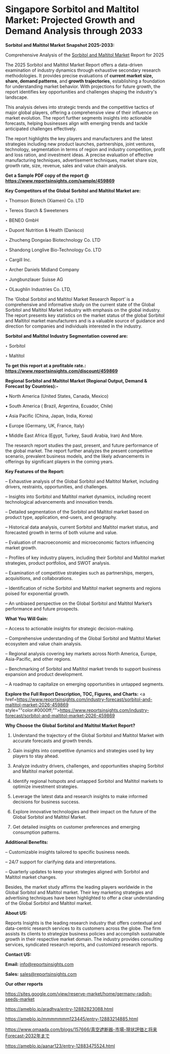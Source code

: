 # Singapore Sorbitol and Maltitol Market: Projected Growth and Demand Analysis through 2033

<strong>Sorbitol and Maltitol Market Snapshot 2025-2033:</strong>

Comprehensive Analysis of the <a href=https://www.reportsinsights.com/sample/459869>Sorbitol and Maltitol Market</a> Report for 2025

The 2025 Sorbitol and Maltitol Market Report offers a data-driven examination of industry dynamics through exhaustive secondary research methodologies. It provides precise evaluations of <strong>current market size, share, demand patterns</strong>, and <strong>growth trajectories</strong>, establishing a foundation for understanding market behavior. With projections for future growth, the report identifies key opportunities and challenges shaping the industry's landscape.

This analysis delves into strategic trends and the competitive tactics of major global players, offering a comprehensive view of their influence on market evolution. The report further segments insights into actionable forecasts, helping businesses align with emerging trends and tackle anticipated challenges effectively.

The report highlights the key players and manufacturers and the latest strategies including new product launches, partnerships, joint ventures, technology, segmentation in terms of region and industry competition, profit and loss ration, and investment ideas. A precise evaluation of effective manufacturing techniques, advertisement techniques, market share size, growth rate, size, revenue, sales and value chain analysis.

<strong>Get a Sample PDF copy of the report @ <a href=https://www.reportsinsights.com/sample/459869 style=color:#0000ff;>https://www.reportsinsights.com/sample/459869</a></strong>

<strong>Key Competitors of the Global Sorbitol and Maltitol Market are:</strong>

‣ Thomson Biotech (Xiamen) Co. LTD

‣ Tereos Starch & Sweeteners

‣ BENEO GmbH

‣ Dupont Nutrition & Health (Danisco)

‣ Zhucheng Dongxiao Biotechnology Co. LTD

‣ Shandong Longlive Bio-Technology Co. LTD

‣ Cargill Inc.

‣ Archer Daniels Midland Company

‣ Jungbunzlauer Suisse AG

‣ OLaughlin Industries Co. LTD,

The ‘Global Sorbitol and Maltitol Market Research Report’ is a comprehensive and informative study on the current state of the Global Sorbitol and Maltitol Market industry with emphasis on the global industry. The report presents key statistics on the market status of the global Sorbitol and Maltitol market manufacturers and is a valuable source of guidance and direction for companies and individuals interested in the industry.

<strong>Sorbitol and Maltitol Industry Segmentation covered are:</strong>

‣ Sorbitol

‣ Maltitol

<strong>To get this report at a profitable rate.: <a href=https://www.reportsinsights.com/discount/459869 style=color:#0000ff;>https://www.reportsinsights.com/discount/459869</a></strong>

<strong>Regional Sorbitol and Maltitol Market (Regional Output, Demand &amp; Forecast by Countries):-</strong>

• North America (United States, Canada, Mexico)

• South America ( Brazil, Argentina, Ecuador, Chile)

• Asia Pacific (China, Japan, India, Korea)

• Europe (Germany, UK, France, Italy)

• Middle East Africa (Egypt, Turkey, Saudi Arabia, Iran) And More.

The research report studies the past, present, and future performance of the global market. The report further analyzes the present competitive scenario, prevalent business models, and the likely advancements in offerings by significant players in the coming years.

<strong>Key Features of the Report:</strong>

– Exhaustive analysis of the Global Sorbitol and Maltitol Market, including drivers, restraints, opportunities, and challenges.

– Insights into Sorbitol and Maltitol market dynamics, including recent technological advancements and innovation trends.

– Detailed segmentation of the Sorbitol and Maltitol market based on product type, application, end-users, and geography.

– Historical data analysis, current Sorbitol and Maltitol market status, and forecasted growth in terms of both volume and value.

– Evaluation of macroeconomic and microeconomic factors influencing market growth.

– Profiles of key industry players, including their Sorbitol and Maltitol market strategies, product portfolios, and SWOT analysis.

– Examination of competitive strategies such as partnerships, mergers, acquisitions, and collaborations.

– Identification of niche Sorbitol and Maltitol market segments and regions poised for exponential growth.

– An unbiased perspective on the Global Sorbitol and Maltitol Market’s performance and future prospects.

<strong>What You Will Gain:</strong>

– Access to actionable insights for strategic decision-making.

– Comprehensive understanding of the Global Sorbitol and Maltitol Market ecosystem and value chain analysis.

– Regional analysis covering key markets across North America, Europe, Asia-Pacific, and other regions.

– Benchmarking of Sorbitol and Maltitol market trends to support business expansion and product development.

– A roadmap to capitalize on emerging opportunities in untapped segments.

<strong>Explore the Full Report Description, TOC, Figures, and Charts:</strong>
<a href=https://www.reportsinsights.com/industry-forecast/sorbitol-and-maltitol-market-2026-459869 style=""color:#0000ff;"">https://www.reportsinsights.com/industry-forecast/sorbitol-and-maltitol-market-2026-459869</a>

<strong>Why Choose the Global Sorbitol and Maltitol Market Report?</strong>

1. Understand the trajectory of the Global Sorbitol and Maltitol Market with accurate forecasts and growth trends.

2. Gain insights into competitive dynamics and strategies used by key players to stay ahead.

3. Analyze industry drivers, challenges, and opportunities shaping Sorbitol and Maltitol market potential.

4. Identify regional hotspots and untapped Sorbitol and Maltitol markets to optimize investment strategies.

5. Leverage the latest data and research insights to make informed decisions for business success.

6. Explore innovative technologies and their impact on the future of the Global Sorbitol and Maltitol Market.

7. Get detailed insights on customer preferences and emerging consumption patterns.

<strong>Additional Benefits:</strong>

– Customizable insights tailored to specific business needs.

– 24/7 support for clarifying data and interpretations.

– Quarterly updates to keep your strategies aligned with Sorbitol and Maltitol market changes.

Besides, the market study affirms the leading players worldwide in the Global Sorbitol and Maltitol market. Their key marketing strategies and advertising techniques have been highlighted to offer a clear understanding of the Global Sorbitol and Maltitol market.

<strong><strong>About US</strong>:</strong>

Reports Insights is the leading research industry that offers contextual and data-centric research services to its customers across the globe. The firm assists its clients to strategize business policies and accomplish sustainable growth in their respective market domain. The industry provides consulting services, syndicated research reports, and customized research reports.

<strong>Contact US:</strong>

<p class=><b>Email:</b> <a href=mailto:info@reportsinsights.com>info@reportsinsights.com</a></p>
<p class=><b>Sales:</b> <a href=mailto:sales@reportsinsights.com>sales@reportsinsights.com</a></p>

<strong>Our other reports</strong>

<a href=https://sites.google.com/view/reserve-market/home/germany-radish-seeds-market>https://sites.google.com/view/reserve-market/home/germany-radish-seeds-market</a>

<a href=https://ameblo.jp/aradhya/entry-12882823088.html>https://ameblo.jp/aradhya/entry-12882823088.html</a>

<a href=https://ameblo.jp/mmmmmmm123445/entry-12883214885.html>https://ameblo.jp/mmmmmmm123445/entry-12883214885.html</a>

<a href=https://www.omaada.com/blogs/157666/真空遮断器-市場-現状評価と将来Forecast-2032年まで>https://www.omaada.com/blogs/157666/真空遮断器-市場-現状評価と将来Forecast-2032年まで</a>

<a href=https://ameblo.jp/aanar123/entry-12883475524.html>https://ameblo.jp/aanar123/entry-12883475524.html</a>
